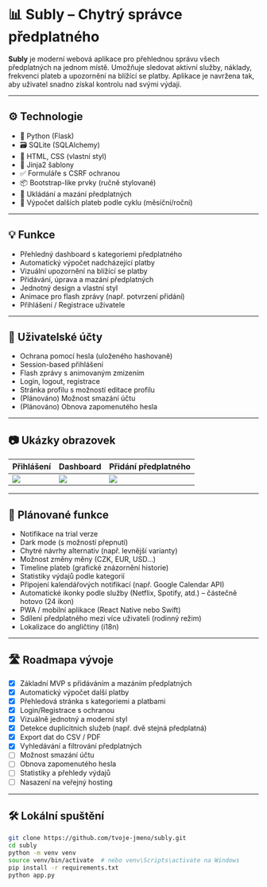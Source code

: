 

# 📊 Subly – Chytrý správce předplatného

**Subly** je moderní webová aplikace pro přehlednou správu všech předplatných na jednom místě. Umožňuje sledovat aktivní služby, náklady, frekvenci plateb a upozornění na blížící se platby. Aplikace je navržena tak, aby uživatel snadno získal kontrolu nad svými výdaji.

---

## ⚙️ Technologie

- 🐍 Python (Flask)
- 🗃 SQLite (SQLAlchemy)
- 🎨 HTML, CSS (vlastní styl)
- 📄 Jinja2 šablony
- ✅ Formuláře s CSRF ochranou
- 📦 Bootstrap-like prvky (ručně stylované)
- 💾 Ukládání a mazání předplatných
- 📅 Výpočet dalších plateb podle cyklu (měsíční/roční)

---

## 💡 Funkce

- Přehledný dashboard s kategoriemi předplatného
- Automatický výpočet nadcházející platby
- Vizuální upozornění na blížící se platby
- Přidávání, úprava a mazání předplatných
- Jednotný design a vlastní styl
- Animace pro flash zprávy (např. potvrzení přidání)
- Přihlášení / Registrace uživatele

---

## 🔐 Uživatelské účty

- Ochrana pomocí hesla (uloženého hashovaně)
- Session-based přihlášení
- Flash zprávy s animovaným zmizením
- Login, logout, registrace
- Stránka profilu s možností editace profilu
- (Plánováno) Možnost smazání účtu
- (Plánováno) Obnova zapomenutého hesla

---

## 📷 Ukázky obrazovek

| Přihlášení | Dashboard | Přidání předplatného |
|-----------|-----------|-----------------------|
| ![](screenshots/login.png) | ![](screenshots/dashboard.png) | ![](screenshots/add_subscription.png) |

---

## 🚀 Plánované funkce

- Notifikace na trial verze
- Dark mode (s možností přepnutí)
- Chytré návrhy alternativ (např. levnější varianty)
- Možnost změny měny (CZK, EUR, USD...)
- Timeline plateb (grafické znázornění historie)
- Statistiky výdajů podle kategorií
- Připojení kalendářových notifikací (např. Google Calendar API)
- Automatické ikonky podle služby (Netflix, Spotify, atd.) – částečně hotovo (24 ikon)
- PWA / mobilní aplikace (React Native nebo Swift)
- Sdílení předplatného mezi více uživateli (rodinný režim)
- Lokalizace do angličtiny (i18n)

---

## 🛣 Roadmapa vývoje

- [x] Základní MVP s přidáváním a mazáním předplatných
- [x] Automatický výpočet další platby
- [x] Přehledová stránka s kategoriemi a platbami
- [x] Login/Registrace s ochranou
- [x] Vizuálně jednotný a moderní styl
- [x] Detekce duplicitních služeb (např. dvě stejná předplatná)
- [x] Export dat do CSV / PDF
- [x] Vyhledávání a filtrování předplatných
- [ ] Možnost smazání účtu
- [ ] Obnova zapomenutého hesla
- [ ] Statistiky a přehledy výdajů
- [ ] Nasazení na veřejný hosting

---

## 🛠 Lokální spuštění

```bash
git clone https://github.com/tvoje-jmeno/subly.git
cd subly
python -m venv venv
source venv/bin/activate  # nebo venv\Scripts\activate na Windows
pip install -r requirements.txt
python app.py
```
